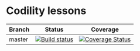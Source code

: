 Codility lessons
=======

Branch  | Status | Coverage |
-------- | :------------: | :------------: |
master | [![Build status](https://ci.appveyor.com/api/projects/status/j5bs051b7cirj72v?svg=true)](https://ci.appveyor.com/project/gqy117/codilitytest) | [![Coverage Status](https://coveralls.io/repos/github/gqy117/CodilityTest/badge.svg?branch=master)](https://coveralls.io/github/gqy117/CodilityTest?branch=master) |

